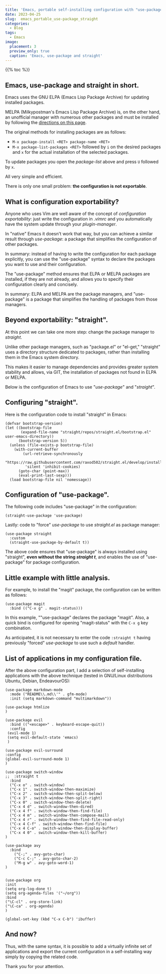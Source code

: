 ```yaml
---
title: 'Emacs, portable self-installing configuration with "use-package" and "straight"'
date: 2023-04-25
slug:  emacs_portable_use-package_straight
categories:
  - Blog
tags:
  - Emacs
image:
  placement: 3
  preview_only: true 
  caption: 'Emacs, use-package and straight'
---
```


{{% toc %}}

## Emacs, use-package and straight in short.

Emacs uses the GNU ELPA (Emacs Lisp Package Archive) for updating installed packages. 

MELPA (Milkypostman's Emacs Lisp Package Archive) is, on the other hand, an unofficial manager with numerous other packages and must be installed by following the [directions on this page](https://melpa.org/#/getting-started).

The original methods for installing packages are as follows:

- `M-x package-install <RET> package-name <RET>`
- `M-x package-list-packages <RET>` followed by `i` on the desired packages and `x` for the actual installation of the selected packages.

To update packages you open the *package-list* above and press `U` followed by `x`.

All very simple and efficient.

There is only one small problem: **the configuration is not exportable**.

## What is configuration exportability?

Anyone who uses Vim are well aware of the concept of *configuration exportability*: just write the configuration in *.vimrc* and you automatically have the  system update through your *plugin-manager*.

In "native" Emacs it doesn't work that way, but you can achieve a similar result through  *use-package*: a package that simplifies the configuration of other packages.

In summary: instead of having to write the configuration for each package explicitly, you can use the "use-package" syntax to declare the packages you want to use and their configuration. 

The "use-package" method ensures that ELPA or MELPA packages are installed, if they are not already, and allows you to specify their configuration clearly and concisely.

In summary: ELPA and MELPA are the package managers, and "use-package" is a package that simplifies the handling of packages from those managers.

## Beyond exportability: "straight".

At this point we can take one more step: change the package manager to *straight*.

Unlike other package managers, such as "package.el" or "el-get," "straight" uses a directory structure dedicated to packages, rather than installing them in the Emacs system directory.

This makes it easier to manage dependencies and provides greater system stability and allows, via GIT, the installation of packages not found in ELPA or MELPA.

Below is the configuration of Emacs to use "*use-package*" and "*straight*".



## Configuring "straight".

Here is the configuration code to install "straight" in Emacs:

```elisp
(defvar bootstrap-version)
(let ((bootstrap-file
       (expand-file-name "straight/repos/straight.el/bootstrap.el" user-emacs-directory))
      (bootstrap-version 5))
  (unless (file-exists-p bootstrap-file)
    (with-current-buffer
        (url-retrieve-synchronously
         "https://raw.githubusercontent.com/raxod502/straight.el/develop/install.el"
         'silent 'inhibit-cookies)
      (goto-char (point-max))
      (eval-print-last-sexp)))
  (load bootstrap-file nil 'nomessage))
```

## Configuration of "use-package".

The following code includes "use-package" in the configuration:

```elisp
(straight-use-package 'use-package)
```

Lastly: code to "force" *use-package* to use *straight.el* as package manager:

``` elisp
(use-package straight
  :custom
  (straight-use-package-by-default t))
```

The above code ensures that "use-package" is always installed using "straight", **even without the string *straight t***, and enables the use of "use-package" for package configuration.



## Little example with little analysis.

For example, to install the "magit" package, the configuration can be written as follows:

```elisp
(use-package magit
  :bind (("C-x g" . magit-status)))
```

In this example, ""use-package" declares the package "magit". Also, a quick bind is configured for opening "magit-status" with the `C-x g` key combination.

As anticipated, it is not necessary to enter the code `:straight t` having previously "forced" *use-package* to use such a *default* handler.



## List of applications in my configuration file.

After the above configuration part, I add a selection of self-installing applications with the above technique (tested in GNU/Linux distributions Ubuntu, Debian, EndeavourOS):

```elisp
(use-package markdown-mode
  :mode ("README\\.md\\'" . gfm-mode)
  :init (setq markdown-command "multimarkdown"))

(use-package htmlize
)

(use-package evil
  :bind (("<escape>" . keyboard-escape-quit))
  :config
 (evil-mode 1)
 (setq evil-default-state 'emacs)
 )

(use-package evil-surround
:config
(global-evil-surround-mode 1)
)

(use-package switch-window
;;  :straight t
  :bind 
  ("C-x o" . switch-window)
  ("C-x 1" . switch-window-then-maximize)
  ("C-x 2" . switch-window-then-split-below)
  ("C-x 3" . switch-window-then-split-right)
  ("C-x 0" . switch-window-then-delete)
  ("C-x 4 d" . switch-window-then-dired)
  ("C-x 4 f" . switch-window-then-find-file)
  ("C-x 4 m" . switch-window-then-compose-mail)
  ("C-x 4 r" . switch-window-then-find-file-read-only)
  ("C-x 4 C-f" . switch-window-then-find-file)
  ("C-x 4 C-o" . switch-window-then-display-buffer)
  ("C-x 4 0" . switch-window-then-kill-buffer)
)

(use-package avy
  :bind
    ("C-;" . avy-goto-char)
    ("C-c C-;" . avy-goto-char-2)
    ("M-g w" . avy-goto-word-1)
)


(use-package org
:init
(setq org-log-done t)
(setq org-agenda-files '("~/org"))
:bind
("\C-cl" . org-store-link)
("\C-ca" . org-agenda)
)

(global-set-key (kbd "C-x C-b") 'ibuffer)
```

## And now?

Thus, with the same syntax, it is possible to add a virtually infinite set of applications and export the current configuration  in a self-installing way  simply by copying the related code.

Thank you for your attention.
